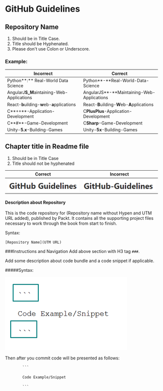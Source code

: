 # GitHub Guidelines

## Repository Name
1. Should be in Title Case.
2. Title should be Hyphenated.
3. Please don't use Colon or Underscore.


### Example:

| Incorrect | Correct |
|-----------|---------|
| Python**:** Real-World Data Science | Python**-**Real-World-Data-Science |
| AngularJ**S_M**aintaining-Web-Applications | AngularJS**-**Maintaining-Web-Applications |
| React-**b**uilding-**w**eb-**a**pplications | React-**B**uilding-**W**eb-**A**pplications |
| C**++**-Application-Development | C**PlusPlus**-Application-Development |
| C**#**-Game-Development | C**Sharp**-Game-Development |
| Unity-**5.x**-Building-Games | Unity-**5x**-Building-Games |



## Chapter title in Readme file
1. Should be in Title Case
2. Title should not be hyphenated


| Correct | Incorrect|
|---------|----------|
| ![GitHub Guidelines](/Screenshot_1.png) | ![GitHub Guidelines](/Screenshot_2.png) |

#### Description about Repository
This is the code repository for (Repository name without Hypen and UTM URL added), published by Packt. It contains all the supporting project files necessary to work through the book from start to finish.

Syntax:
```
[Repository Name](UTM URL)
```
###Instructions and Navigation
Add above section with H3 tag `###`.

Add some description about code bundle and a code snippet if applicable.

#####Syntax:

![Code Snippet](/Screenshot_3.png)

Then after you commit code will be presented as follows:

			```

			Code Example/Snippet

			```



